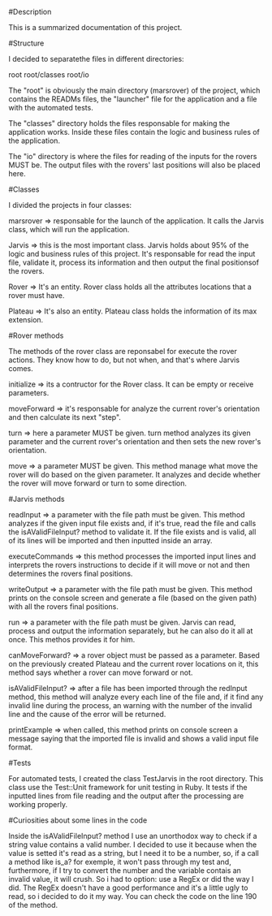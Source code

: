 #Description

This is a summarized documentation of this project.

#Structure

I decided to separatethe files in different directories:

root
root/classes
root/io

The "root" is obviously the main directory (marsrover) of the project, which contains the READMs files, the "launcher" file for the application and a file with the automated tests.

The "classes" directory holds the files responsable for making the application works. Inside these files contain the logic and business rules of the application.

The "io" directory is where the files for reading of the inputs for the rovers MUST be. The output files with the rovers' last positions will also be placed here.

#Classes

I divided the projects in four classes:

marsrover => responsable for the launch of the application. It calls the Jarvis class, which will run the application.

Jarvis => this is the most important class. Jarvis holds about 95% of the logic and business rules of this project. It's responsable for read the input file, validate it, process its information and then output the final positionsof the rovers.

Rover => It's an entity. Rover class holds all the attributes locations that a rover must have.

Plateau => It's also an entity. Plateau class holds the information of its max extension.

#Rover methods

The methods of the rover class are reponsabel for execute the rover actions. They know how to do, but not when, and that's where Jarvis comes.

initialize => its a contructor for the Rover class. It can be empty or receive parameters.

moveForward => it's responsable for analyze the current rover's orientation and then calculate its next "step".

turn => here a parameter MUST be given. turn method analyzes its given parameter and the current rover's orientation and then sets the new rover's orientation.

move => a parameter MUST be given. This method manage what move the rover will do based on the given parameter. It analyzes and decide whether the rover will move forward or turn to some direction.

#Jarvis methods

readInput => a parameter with the file path must be given. This method analyzes if the given input file exists and, if it's true, read the file and calls the isAValidFileInput? method to validate it. If the file exists and is valid, all of its lines will be imported and then inputted inside an array.

executeCommands => this method processes the imported input lines and interprets the rovers instructions to decide if it will move or not and then determines the rovers final positions.

writeOutput => a parameter with the file path must be given. This method prints on the console screen and generate a file (based on the given path) with all the rovers final positions.

run => a parameter with the file path must be given. Jarvis can read, process and output the information separately, but he can also do it all at once. This methos provides it for him.

canMoveForward? => a rover object must be passed as a parameter. Based on the previously created Plateau and the current rover locations on it, this method says whether a rover can move forward or not.

isAValidFileInput? => after a file has been imported through the redInput method, this method will analyze every each line of the file and, if it find any invalid line during the process, an warning with the number of the invalid line and the cause of the error will be returned.

printExample => when called, this method prints on console screen a message saying that the imported file is invalid and shows a valid input file format.

#Tests

For automated tests, I created the class TestJarvis in the root directory. This class use the Test::Unit framework for unit testing in Ruby. It tests if the inputted lines from file reading and the output after the processing are working properly.

#Curiosities about some lines in the code

Inside the isAValidFileInput? method I use an unorthodox way to check if a string value contains a valid number. I decided to use it because when the value is setted it's read as a string, but I need it to be a number, so, if a call a method like is_a? for exemple, it won't pass through my test and, furthermore, if I try to convert the number and the variable contais an invalid value, it will crush. So i had to option: use a RegEx or did the way I did. The RegEx doesn't have a good performance and it's a little ugly to read, so i decided to do it my way. You can check the code on the line 190 of the method.
